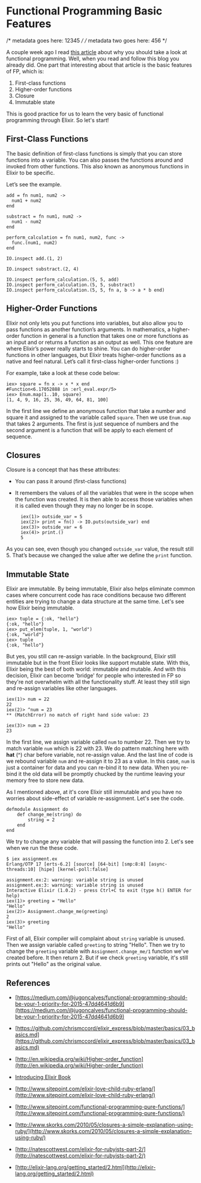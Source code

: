 # Functional Programming Basic Features
/* metadata goes here: 12345 */
/* metadata two goes here: 456 */

A couple week ago I read [this article](https://medium.com/@jugoncalves/functional-programming-should-be-your-1-priority-for-2015-47dd4641d6b9)  about why you should take a look at functional programming.
Well, when you read and follow this blog you already did. One part that interesting
about that article is the basic features of FP, which is:

1. First-class functions
2. Higher-order functions
3. Closure
4. Immutable state

This is good practice for us to learn the very basic of functional programming through Elixir. So let's start!



## First-Class Functions

The basic definition of first-class functions is simply that you can store functions into a variable. You can also passes the functions around and invoked from other functions. This also known as anonymous functions in Elixir to be specific.

Let’s see the example.

    add = fn num1, num2 ->
      num1 + num2
    end
    
    substract = fn num1, num2 ->
      num1 - num2
    end
    
    perform_calculation = fn num1, num2, func ->
      func.(num1, num2)
    end
    
    IO.inspect add.(1, 2)
    
    IO.inspect substract.(2, 4)
    
    IO.inspect perform_calculation.(5, 5, add)
    IO.inspect perform_calculation.(5, 5, substract)
    IO.inspect perform_calculation.(5, 5, fn a, b -> a * b end)

## Higher-Order Functions

Elixir not only lets you put functions into variables, but also allow you to pass functions as another function’s arguments. In mathematics, a higher-order function in general is a function that takes one or more functions as an input and or returns a function as an output as well.
This one feature are where Elixir’s power really starts to shine. You can do higher-order functions in other languages, but Elixir treats higher-order functions as a native and feel natural. Let’s call it first-class higher-order functions :)

For example, take a look at these code below:
  
    iex> square = fn x -> x * x end
    #Function<6.17052888 in :erl_eval.expr/5>
    iex> Enum.map(1..10, square)
    [1, 4, 9, 16, 25, 36, 49, 64, 81, 100]

In the first line we define an anonymous function that take a number and square it and assigned to the variable called `square`. Then we use `Enum.map` that takes 2 arguments. The first is just sequence of numbers and the second argument is a function that will be apply to each element of sequence.

## Closures

Closure is a concept that has these attributes:

* You can pass it around (first-class functions)
* It remembers the values of all the variables that were in the scope when the function was created. It is then able to access those variables when it is called even though they may no longer be in scope.

        iex(1)> outside_var = 5
        iex(2)> print = fn() -> IO.puts(outside_var) end 
        iex(3)> outside_var = 6
        iex(4)> print.()
        5
    
As you can see, even though you changed `outside_var` value, the result still 5. That’s because we changed the value after we define the `print` function.

## Immutable State

Elixir are immutable. By being immutable, Elixir also helps eliminate common cases where concurrent code has race conditions because two different entities are trying to change a data structure at the same time. Let's see how Elixir being immutable.

    iex> tuple = {:ok, "hello"}
    {:ok, "hello"}
    iex> put_elem(tuple, 1, "world")
    {:ok, "world"}
    iex> tuple
    {:ok, "hello"}

But yes, you still can re-assign variable. In the background, Elixir still immutable but in the front Elixir looks like support mutable state. With this, Elixir being the best of both world: immutable and mutable.
And with this decision, Elixir can become 'bridge' for people who interested in
FP so they're not overwhelm with all the functionality stuff. At least they still sign and
re-assign variables like other languages.

    iex(1)> num = 22
    22
    iex(2)> ^num = 23
    ** (MatchError) no match of right hand side value: 23

    iex(3)> num = 23
    23

In the first line, we assign variable called `num` to number 22. Then we try to
match variable `num` which is 22 with 23. We do pattern matching here with **hat** (^)
char before variable, not re-assign value. And the last line of code is we rebound
variable `num` and re-assign it to 23 as a value. In this case, `num` is just a container for data and you can re-bind it to new data. When you re-bind it the old data will be promptly chucked by the runtime leaving your memory free to store new data.

As I mentioned above, at it's core Elixir still immutable and you have no worries about
side-effect of variable re-assignment. Let's see the code.

    defmodule Assignment do
        def change_me(string) do
            string = 2
        end
    end

We try to change any variable that will passing the function into 2. Let's see
when we run the these code.

    $ iex assignment.ex 
    Erlang/OTP 17 [erts-6.2] [source] [64-bit] [smp:8:8] [async-threads:10] [hipe] [kernel-poll:false]
    
    assignment.ex:2: warning: variable string is unused
    assignment.ex:3: warning: variable string is unused
    Interactive Elixir (1.0.2) - press Ctrl+C to exit (type h() ENTER for help)
    iex(1)> greeting = "Hello"
    "Hello"
    iex(2)> Assignment.change_me(greeting)
    2
    iex(3)> greeting
    "Hello"

First of all, Elixir compiler will complaint about `string` variable is unused.
Then we assign variable called `greeting` to string "Hello". Then we try to change
the `greeting` variable with `Assignment.change_me/1` function we've created before.
It then return 2. But if we check `greeting` variable, it's still prints out "Hello"
as the original value.



## References
* [https://medium.com/@jugoncalves/functional-programming-should-be-your-1-priority-for-2015-47dd4641d6b9](https://medium.com/@jugoncalves/functional-programming-should-be-your-1-priority-for-2015-47dd4641d6b9)

* [https://github.com/chrismccord/elixir_express/blob/master/basics/03_basics.md](https://github.com/chrismccord/elixir_express/blob/master/basics/03_basics.md)

* [http://en.wikipedia.org/wiki/Higher-order_function](http://en.wikipedia.org/wiki/Higher-order_function)

* [Introducing Elixir Book](http://shop.oreilly.com/product/0636920030584.do)

* [http://www.sitepoint.com/elixir-love-child-ruby-erlang/](http://www.sitepoint.com/elixir-love-child-ruby-erlang/)

* [http://www.sitepoint.com/functional-programming-pure-functions/](http://www.sitepoint.com/functional-programming-pure-functions/)

* [http://www.skorks.com/2010/05/closures-a-simple-explanation-using-ruby/](http://www.skorks.com/2010/05/closures-a-simple-explanation-using-ruby/)

* [http://natescottwest.com/elixir-for-rubyists-part-2/](http://natescottwest.com/elixir-for-rubyists-part-2/)

* [http://elixir-lang.org/getting_started/2.html](http://elixir-lang.org/getting_started/2.html)
